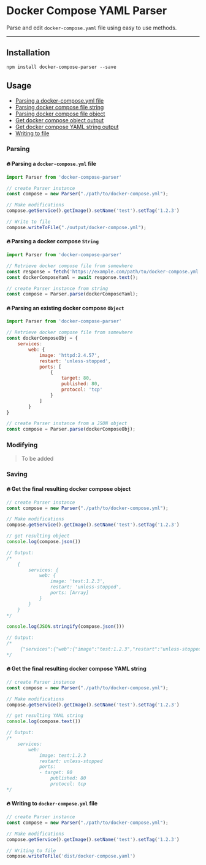 # Docker Compose YAML Parser

Parse and edit `docker-compose.yaml` file using easy to use methods.

---

## Installation

    npm install docker-compose-parser --save


## Usage

* [Parsing a docker-compose.yml file](#-parsing-a-docker-composeyml-file)
* [Parsing docker compose file string](#-parsing-a-docker-compose-string)
* [Parsing docker compose file object](#-parsing-an-existing-docker-compose-object)
* [Get docker compose object output](#-get-the-final-resulting-docker-compose-object)
* [Get docker compose YAML string output](#-get-the-final-resulting-docker-compose-yaml-string)
* [Writing to file](#-writing-to-docker-composeyml-file)


### Parsing

#### 🔥 Parsing a `docker-compose.yml` file

```javascript
import Parser from 'docker-compose-parser'

// create Parser instance
const compose = new Parser("./path/to/docker-compose.yml");

// Make modifications
compose.getService().getImage().setName('test').setTag('1.2.3')

// Write to file
compose.writeToFile("./output/docker-compose.yml");

```


#### 🔥 Parsing a docker compose `String`

```javascript
import Parser from 'docker-compose-parser'

// Retrieve docker compose file from somewhere
const response = fetch('https://example.com/path/to/docker-compose.yml')
const dockerComposeYaml = await response.text();

// create Parser instance from string
const compose = Parser.parse(dockerComposeYaml);
```


#### 🔥 Parsing an existing docker compose `Object`
```javascript
import Parser from 'docker-compose-parser'

// Retrieve docker compose file from somewhere
const dockerComposeObj = {
    services:
        web: {
            image: 'httpd:2.4.57',
            restart: 'unless-stopped',
            ports: [
                {
                    target: 80,
                    published: 80,
                    protocol: 'tcp'
                }
            ]
        }
}

// create Parser instance from a JSON object
const compose = Parser.parse(dockerComposeObj);
```


### Modifying

> To be added


### Saving


#### 🔥 Get the final resulting docker compose object
```javascript
// create Parser instance
const compose = new Parser("./path/to/docker-compose.yml");

// Make modifications
compose.getService().getImage().setName('test').setTag('1.2.3')

// get resulting object
console.log(compose.json())

// Output:
/*
    {
        services: {
            web: { 
                image: 'test:1.2.3',
                restart: 'unless-stopped', 
                ports: [Array] 
            }
        }
    }
*/

console.log(JSON.stringify(compose.json()))

// Output:
/*
     {"services":{"web":{"image":"test:1.2.3","restart":"unless-stopped","ports":[{"target":80,"published":80,"protocol":"tcp"}]}}}
*/

```


#### 🔥 Get the final resulting docker compose YAML string
```javascript
// create Parser instance
const compose = new Parser("./path/to/docker-compose.yml");

// Make modifications
compose.getService().getImage().setName('test').setTag('1.2.3')

// get resulting YAML string
console.log(compose.text())

// Output:
/*
    services:
        web:
            image: test:1.2.3
            restart: unless-stopped
            ports:
            - target: 80
                published: 80
                protocol: tcp
*/

```


#### 🔥 Writing to `docker-compose.yml` file
```javascript
// create Parser instance
const compose = new Parser("./path/to/docker-compose.yml");

// Make modifications
compose.getService().getImage().setName('test').setTag('1.2.3')

// Writing to file
compose.writeToFile('dist/docker-compose.yaml')

```
